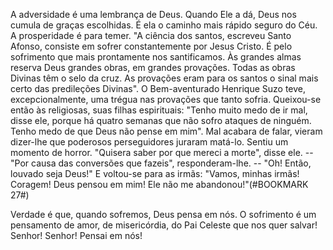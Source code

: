 A adversidade é uma lembrança de Deus. Quando Ele a dá, Deus nos cumula de graças escolhidas. É ela o caminho mais rápido seguro do Céu. A prosperidade é para temer. "A ciência dos santos, escreveu Santo Afonso, consiste em sofrer constantemente por Jesus Cristo. É pelo sofrimento que mais prontamente nos santificamos. Às grandes almas reserva Deus grandes obras, em grandes provações. Todas as obras Divinas têm o selo da cruz. As provações eram para os santos o sinal mais certo das predileções Divinas". O Bem-aventurado Henrique Suzo teve, excepcionalmente, uma trégua nas provações que tanto sofria. Queixou-se então às religiosas, suas filhas espirituais: "Tenho muito medo de ir mal, disse ele, porque há quatro semanas que não sofro ataques de ninguém. Tenho medo de que Deus não pense em mim". Mal acabara de falar, vieram dizer-lhe que poderosos perseguidores juraram matá-lo. Sentiu um momento de horror. "Quisera saber por que mereci a morte", disse ele. -- "Por causa das conversões que fazeis", responderam-lhe. -- "Oh! Então, louvado seja Deus!" E voltou-se para as irmãs: "Vamos, minhas irmãs! Coragem! Deus pensou em mim! Ele não me abandonou!"(#BOOKMARK 27#)

Verdade é que, quando sofremos, Deus pensa em nós. O sofrimento é um pensamento de amor, de misericórdia, do Pai Celeste que nos quer salvar! Senhor! Senhor! Pensai em nós!